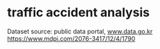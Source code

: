 # traffic accident analysis
Dataset source: public data portal, www.data.go.kr
https://www.mdpi.com/2076-3417/12/4/1790
